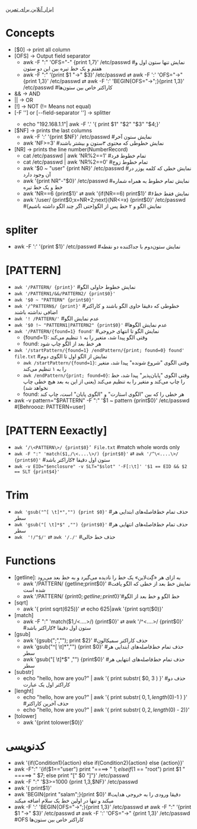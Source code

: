 
 [ابزار آنلاین برای تمرین](https://awk.js.org)
# Concepts

* [$0] → print all column
* [OFS] → Output field separator
  * awk -F ":" 'OFS="-" {print $1,$7}' /etc/passwd #نمایش تنها ستون اول و هفتم و یک خط تیره بین این دو ستون
  * awk -F ":" ‘{print $1 "→" $3}’ /etc/passwd ⇄ awk -F ':' 'OFS="→" {print $1,$3}' /etc/passwd ⇄ awk -F ':' 'BEGIN{OFS="→";}{print $1,$3}' /etc/passwd #کاراکتر خاص بین ستون‌ها
* && → AND
* || → OR
* [!] → NOT (!= Means not equal)
* [-F '<Pattern>'] or [--field-separator '<Pattern>'] → splitter
  * echo "192.168.1.1"| awk -F '.' '{ print $1" "$2" "$3" "$4;}'
* [$NF] → prints the last columns
  * awk -F ':' '{print $NF}' /etc/passwd #نمایش ستون آخر
  * awk 'NF>=3' #نمایش خطوطی که محتوی ۳ستون و بیشتر باشند
* [NR] → prints the line number(NumberRecord)
  * cat /etc/passwd | awk 'NR%2==1' #تمام خطوط فرد
  * cat /etc/passwd | awk 'NR%2==0' #تمام خطوط زوج
  * awk '$0 ~ "user" {print NR}' /etc/passwd #نمایش خطی که کلمه یوزر در آن وجود دارد
  * awk '{print NR"-"$0}' /etc/passwd #نمایش تمام خطوط به همراه شماره خط و یک خط تیره
  * awk 'NR==6 {print$1}' ⇄ awk '{if(NR==6) print$1}' #نمایش فقط خط۶
  * awk '/user/ {print$0;x=NR+2;next}(NR<=x) {print$0}' /etc/passwd #نمایش الگو و ۲ خط پس از الگو(حتی اگر چند الگو داشته باشیم)


# spliter

  * awk -F ':' '{print $1}' /etc/passwd #نمایش ستون‌دوم با جداکننده دو نقطه


# [PATTERN]

* `awk '/PATTERN/ {print}'`  #نمایش خطوط حاولی الگو
* `awk '/PATTERN1/&&/PATTERN2/ {print$0}'`
* `awk '$0 ~ "PATTERN" {print$0}'`
* `awk '/^PATTERN$/ {print}'` #خطوطی که دقیقا حاوی الگو باشند و کاراکتر اضافی نداشته باشند
* `awk '! /PATTERN/'` #عدم نمایش الگو
* `awk '$0 !~ "PATTERN1|PATTERN2" {print$0}'` #عدم نمایش الگوها
* `awk '/PATTERN/{found=1} found'`  #نمایش الگو تا انتهای خروجی
  * {found=1}: وقتی الگو پیدا شد، متغیر را به ۱ تنظیم می‌کند
  * found: هر خط بعد از الگو چاپ شود
* `awk '/startPattern/{found=1} /endPattern/{print; found=0} found' file.txt` #نمایش از الگو اول تا الگوی دوم
  * `awk /startPattern/{found=1}`: وقتی الگوی "شروع شونده" پیدا شد، متغیر را به ۱ تنظیم می‌کند
  * `awk /endPattern/{print; found=0}`: وقتی الگوی "پایان‌پذیر" پیدا شد، خط را چاپ می‌کند و متغیر را به  تنظیم می‌کند (یعنی از این به بعد هیچ خطی چاپ نخواهد شد)
  *  found: هر خطی را که بین "الگوی استارت" و "الگوی پایان" است، چاپ کند
* awk -v pattern="$PATTERN" -F ":" '$1 ~ pattern {print$0}' /etc/passwd #[Behroooz: PATTERN=user]

# [PATTERN Eexactly]

* `awk ‘/\<PATTERN\>/ {print$0}’ File.txt` #match whole words only
* `awk -F ":" 'match($1,/\<....\>/) {print$0}'` ⇄ `awk '/^\<....\>/ {print$0}'` #ستون اول دقیقا ۴کاراکتر باشد
* `awk -v EID="$enclosure" -v SLT="$slot" '-F[:\t]' '$1 == EID && $2 == SLT {print$4}'`


# Trim
* `awk 'gsub("^[ \t]*","") {print $0}'` #حذف تمام خط‌فاصله‌های ابتدایی هر سطر
* `awk 'gsub("[ \t]*$" ,"") {print$0}'` #حذف تمام خط‌فاصله‌های انتهایی هر سطر
* `awk  '!/^$/'` ⇄ `awk '/./'`  #حذف خط خالی 



# Functions

* [getline]: به ازای هر «گِت‌لاین» یک خط را نادیده می‌گیرد و به خط بعد می‌رود
  * awk '/PATTERN/ {getline;print$0}' #نمایش خط بعد از خطی که الگو یافت شده است
  * awk '/PATTERN/ {print$0;getline;print$0}'#خط الگو و خط بعد از الگو
* [sqrt]
  * awk '{ print sqrt(625)}' ⇄ echo 625|awk '{print sqrt($0)}'
* [match]
  * awk -F ":" 'match($1,/\<....\>/) {print$0}' ⇄ awk '/^\<....\>/ {print$0}' #ستون اول دقیقا ۴کاراکتر باشد
* [gsub]
  * awk '{gsub(";",""); print $2}' #حذف کاراکتر سمیکالون
  * awk 'gsub("^[ \t]*","") {print $0}' #حذف تمام خط‌فاصله‌های ابتدایی هر سطر
  * awk 'gsub("[ \t]*$" ,"") {print$0}' #حذف تمام خط‌فاصله‌های انتهایی هر سطر
* [substr]
  * echo "hello, how are you?" | awk '{ print substr( $0, 3 ) }' #حذف دو کاراکتر اول یک عبارت
* [lenght]
  * echo "hello, how are you?" | awk '{ print substr( $0, 1, length($0)-1 ) }' #حذف آخرین کاراکتر
  * echo "hello, how are you?" | awk '{ print substr( $0, 2, length($0) - 2)}'
* [tolower]
  * awk '{print tolower($0)}'
# کدنویسی

* awk '{if(Condition1){action} else if(Condition2){action} else {action}}'
* awk -F":" '{if($1=="user") print "====> " $1; else if($1 == "root") print $1 " =====> " $7; else print "[" $0 "]"}' /etc/passwd
* awk -F ":" '$3>=1000 {print $1,$3,$NF}' /etc/passwd
* awk '{<CONDITION> print$1}'
* awk 'BEGIN{print "salam";}{print $0}' #دقیقا ورودی را به خروجی هدایت میکند و تنها در اولین خط یک سلام اضافه میکند
* awk -F ':' 'BEGIN{OFS="→";}{print $1,$3}' /etc/passwd ⇄ awk -F ":" ‘{print $1 "→" $3}’ /etc/passwd ⇄ awk -F ':' 'OFS="→" {print $1,$3}' /etc/passwd #OFS کاراکتر خاص بین ستون‌ها



